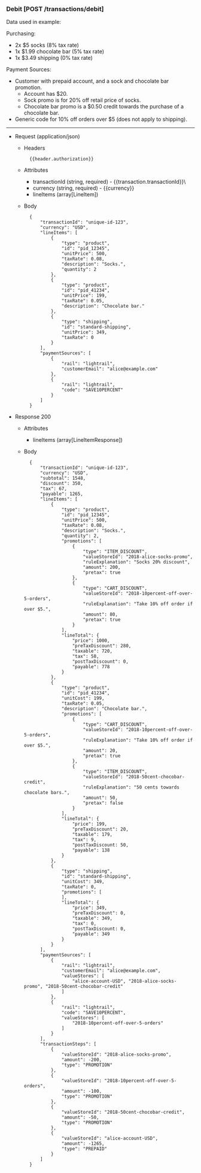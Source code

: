 ### Debit [POST /transactions/debit]

Data used in example:

Purchasing: 
 - 2x $5 socks (8% tax rate)
 - 1x $1.99 chocolate bar  (5% tax rate)
 - 1x $3.49 shipping (0% tax rate)
 
 Payment Sources:
 - Customer with prepaid account, and a sock and chocolate bar promotion.
    - Account has $20.
    - Sock promo is for 20% off retail price of socks.
    - Chocolate bar promo is a $0.50 credit towards the purchase of a chocolate bar.
- Generic code for 10% off orders over $5 (does not apply to shipping). 

---
+ Request (application/json)
    + Headers
    
            {{header.authorization}}

    + Attributes
        + transactionId (string, required) - {{transaction.transactionId}}\
        + currency (string, required) - {{currency}}
        + lineItems (array[LineItem])
        
    + Body 
    
            {
                "transactionId": "unique-id-123",
                "currency": "USD",
                "lineItems": [
                    {
                        "type": "product",
                        "id": "pid_12345", 
                        "unitPrice": 500,
                        "taxRate": 0.08, 
                        "description": "Socks.", 
                        "quantity": 2
                    },
                    {
                        "type": "product",
                        "id": "pid_41234", 
                        "unitPrice": 199,
                        "taxRate": 0.05, 
                        "description": "Chocolate bar."
                    },
                    {
                        "type": "shipping",
                        "id": "standard-shipping",
                        "unitPrice": 349,
                        "taxRate": 0
                    }
                ],
                "paymentSources": [
                    {
                        "rail": "lightrail",
                        "customerEmail": "alice@example.com"
                    },
                    {
                        "rail": "lightrail",
                        "code": "SAVE10PERCENT"
                    }
                ]
            }
    
+ Response 200
    + Attributes
        + lineItems (array[LineItemResponse])

    + Body
    
            {
                "transactionId": "unique-id-123",
                "currency": "USD",
                "subtotal": 1548,
                "discount": 350,
                "tax": 67,
                "payable": 1265,                
                "lineItems": [
                    {
                        "type": "product",
                        "id": "pid_12345", 
                        "unitPrice": 500,
                        "taxRate": 0.08, 
                        "description": "Socks.", 
                        "quantity": 2,
                        "promotions": [
                            {
                                "type": "ITEM_DISCOUNT",
                                "valueStoreId": "2018-alice-socks-promo",
                                "ruleExplanation": "Socks 20% discount",
                                "amount": 200,
                                "pretax": true
                            },
                            {
                                "type": "CART_DISCOUNT",
                                "valueStoreId": "2018-10percent-off-over-5-orders",
                                "ruleExplanation": "Take 10% off order if over $5.",
                                "amount": 80,
                                "pretax": true
                            }
                        ],
                        "lineTotal": {
                            "price": 1000,
                            "preTaxDiscount": 280,
                            "taxable": 720,
                            "tax": 58,
                            "postTaxDiscount": 0,
                            "payable": 778
                        }  
                    },
                    {
                        "type": "product",
                        "id": "pid_41234", 
                        "unitCost": 199,
                        "taxRate": 0.05, 
                        "description": "Chocolate bar.",
                        "promotions": [
                            {
                                "type": "CART_DISCOUNT",
                                "valueStoreId": "2018-10percent-off-over-5-orders",
                                "ruleExplanation": "Take 10% off order if over $5.",
                                "amount": 20,
                                "pretax": true
                            },
                            {
                                "type": "ITEM_DISCOUNT",
                                "valueStoreId": "2018-50cent-chocobar-credit",
                                "ruleExplanation": "50 cents towards chocolate bars.",
                                "amount": 50,
                                "pretax": false
                            }
                        ],
                        "lineTotal": {
                            "price": 199,
                            "preTaxDiscount": 20,
                            "taxable": 179,
                            "tax": 9,
                            "postTaxDiscount: 50,
                            "payable": 138
                        }
                    },
                    {
                        "type": "shipping",
                        "id": "standard-shipping", 
                        "unitCost": 349,
                        "taxRate": 0, 
                        "promotions": [
                        ],
                        "lineTotal": {
                            "price": 349,
                            "preTaxDiscount": 0,
                            "taxable": 349,
                            "tax": 0,
                            "postTaxDiscount: 0,
                            "payable": 349
                        }
                    }                    
                ],
                "paymentSources": [
                    {
                        "rail": "lightrail",
                        "customerEmail": "alice@example.com",
                        "valueStores": [
                            "alice-account-USD", "2018-alice-socks-promo", "2018-50cent-chocobar-credit"
                        ]
                    },
                    {
                        "rail": "lightrail",
                        "code": "SAVE10PERCENT",
                        "valueStores": [
                            "2018-10percent-off-over-5-orders"
                        ]
                    }
                ],
                "transactionSteps": [
                    {
                        "valueStoreId": "2018-alice-socks-promo",
                        "amount": -200,
                        "type": "PROMOTION"
                    },
                    {
                        "valueStoreId": "2018-10percent-off-over-5-orders",
                        "amount": -100,
                        "type": "PROMOTION"
                    },
                    {
                        "valueStoreId": "2018-50cent-chocobar-credit",
                        "amount": -50,
                        "type": "PROMOTION"
                    },
                    {
                        "valueStoreId": "alice-account-USD",
                        "amount": -1265,
                        "type": "PREPAID"
                    }
                ]
            }